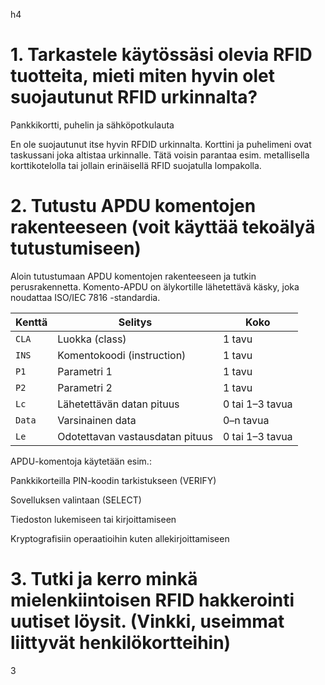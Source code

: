 h4

# 1. Tarkastele käytössäsi olevia RFID tuotteita, mieti miten hyvin olet suojautunut RFID urkinnalta?

Pankkikortti, puhelin ja sähköpotkulauta

En ole suojautunut itse hyvin RFDID urkinnalta. Korttini ja puhelimeni ovat taskussani joka altistaa urkinnalle. Tätä voisin parantaa esim. metallisella korttikotelolla tai jollain erinäisellä RFID suojatulla lompakolla.


# 2. Tutustu APDU komentojen rakenteeseen (voit käyttää tekoälyä tutustumiseen)

Aloin tutustumaan APDU komentojen rakenteeseen ja tutkin perusrakennetta. Komento-APDU on älykortille lähetettävä käsky, joka noudattaa ISO/IEC 7816 -standardia.



| **Kenttä** | **Selitys**                             | **Koko**               |
|------------|-----------------------------------------|------------------------|
| `CLA`      | Luokka (class)                          | 1 tavu                 |         # Määrittelee komennon luokan, esim. ISO-standardiin perustuva, turvallinen yhteys tai sovelluskohtainen.
| `INS`      | Komentokoodi (instruction)              | 1 tavu                 |         # Varsinainen komento, kuten SELECT, READ, VERIFY jne. kertoo, mitä toimintoa pyydetään.
| `P1`       | Parametri 1                             | 1 tavu                 |         # Ensimmäinen parametri – tarkentaa komennon toimintaa.
| `P2`       | Parametri 2                             | 1 tavu                 |         # Toinen parametri – usein yhdessä P1:n kanssa määrittelee, mihin tarkkaan osioon komento kohdistuu.
| `Lc`       | Lähetettävän datan pituus               | 0 tai 1–3 tavua        |         # Kuinka monta tavua dataa komennon mukana lähetetään. Tämä voi olla nolla, jos ei lähetetä dataa.
| `Data`     | Varsinainen data                        | 0–n tavua              |         # Itse komennon mukana kulkeva sisältö, esim. AID (Application Identifier) sovelluksen valintaan.
| `Le`       | Odotettavan vastausdatan pituus         | 0 tai 1–3 tavua        |         # Kuinka paljon dataa päätelaite odottaa saavansa vastauksena kortilta.


APDU-komentoja käytetään esim.:

Pankkikorteilla PIN-koodin tarkistukseen (VERIFY)

Sovelluksen valintaan (SELECT)

Tiedoston lukemiseen tai kirjoittamiseen

Kryptografisiin operaatioihin kuten allekirjoittamiseen


# 3. Tutki ja kerro minkä mielenkiintoisen RFID hakkerointi uutiset löysit. (Vinkki, useimmat liittyvät henkilökortteihin)

3
